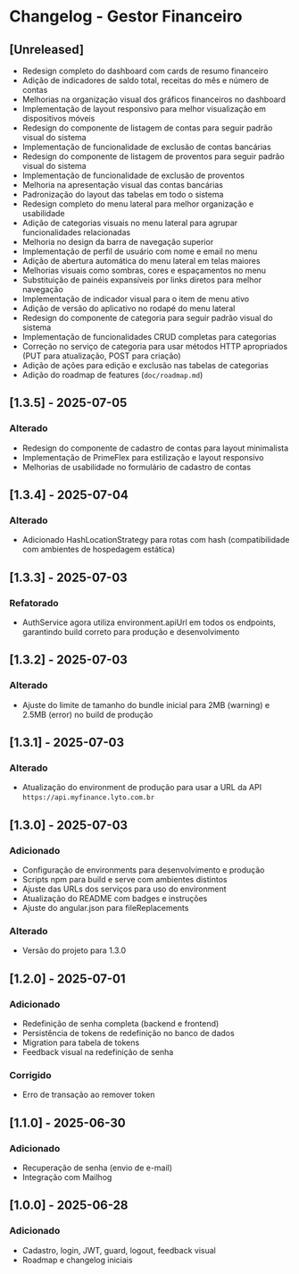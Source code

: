 # Changelog - Gestor Financeiro

## [Unreleased]

- Redesign completo do dashboard com cards de resumo financeiro
- Adição de indicadores de saldo total, receitas do mês e número de contas
- Melhorias na organização visual dos gráficos financeiros no dashboard
- Implementação de layout responsivo para melhor visualização em dispositivos móveis
- Redesign do componente de listagem de contas para seguir padrão visual do sistema
- Implementação de funcionalidade de exclusão de contas bancárias
- Redesign do componente de listagem de proventos para seguir padrão visual do sistema
- Implementação de funcionalidade de exclusão de proventos
- Melhoria na apresentação visual das contas bancárias
- Padronização do layout das tabelas em todo o sistema
- Redesign completo do menu lateral para melhor organização e usabilidade
- Adição de categorias visuais no menu lateral para agrupar funcionalidades relacionadas
- Melhoria no design da barra de navegação superior
- Implementação de perfil de usuário com nome e email no menu
- Adição de abertura automática do menu lateral em telas maiores
- Melhorias visuais como sombras, cores e espaçamentos no menu
- Substituição de painéis expansíveis por links diretos para melhor navegação
- Implementação de indicador visual para o item de menu ativo
- Adição de versão do aplicativo no rodapé do menu lateral
- Redesign do componente de categoria para seguir padrão visual do sistema
- Implementação de funcionalidades CRUD completas para categorias
- Correção no serviço de categoria para usar métodos HTTP apropriados (PUT para atualização, POST para criação)
- Adição de ações para edição e exclusão nas tabelas de categorias
- Adição do roadmap de features (`doc/roadmap.md`)

## [1.3.5] - 2025-07-05

### Alterado

- Redesign do componente de cadastro de contas para layout minimalista
- Implementação de PrimeFlex para estilização e layout responsivo
- Melhorias de usabilidade no formulário de cadastro de contas

## [1.3.4] - 2025-07-04

### Alterado

- Adicionado HashLocationStrategy para rotas com hash (compatibilidade com ambientes de hospedagem estática)

## [1.3.3] - 2025-07-03

### Refatorado

- AuthService agora utiliza environment.apiUrl em todos os endpoints, garantindo build correto para produção e desenvolvimento

## [1.3.2] - 2025-07-03

### Alterado

- Ajuste do limite de tamanho do bundle inicial para 2MB (warning) e 2.5MB (error) no build de produção

## [1.3.1] - 2025-07-03

### Alterado

- Atualização do environment de produção para usar a URL da API `https://api.myfinance.lyto.com.br`

## [1.3.0] - 2025-07-03

### Adicionado

- Configuração de environments para desenvolvimento e produção
- Scripts npm para build e serve com ambientes distintos
- Ajuste das URLs dos serviços para uso do environment
- Atualização do README com badges e instruções
- Ajuste do angular.json para fileReplacements

### Alterado

- Versão do projeto para 1.3.0

## [1.2.0] - 2025-07-01

### Adicionado

- Redefinição de senha completa (backend e frontend)
- Persistência de tokens de redefinição no banco de dados
- Migration para tabela de tokens
- Feedback visual na redefinição de senha

### Corrigido
- Erro de transação ao remover token

## [1.1.0] - 2025-06-30
### Adicionado
- Recuperação de senha (envio de e-mail)
- Integração com Mailhog

## [1.0.0] - 2025-06-28
### Adicionado
- Cadastro, login, JWT, guard, logout, feedback visual
- Roadmap e changelog iniciais
